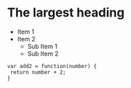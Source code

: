 # The largest heading


* Item 1
* Item 2
  * Sub Item 1
  * Sub Item 2

 ```
var add2 = function(number) {
  return number + 2;
}
```